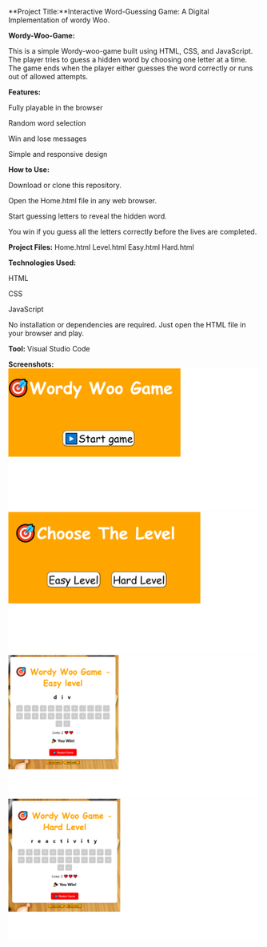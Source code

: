 **Project Title:**Interactive Word-Guessing Game: A Digital Implementation of wordy Woo.

**Wordy-Woo-Game:**

This is a simple Wordy-woo-game built using HTML, CSS, and JavaScript. The player tries to guess a hidden word by choosing one letter at a time. The game ends when the player either guesses the word correctly or runs out of allowed attempts.

**Features:**

Fully playable in the browser

Random word selection

Win and lose messages

Simple and responsive design

**How to Use:**

Download or clone this repository.

Open the Home.html file in any web browser.

Start guessing letters to reveal the hidden word.

You win if you guess all the letters correctly before the lives are completed.

**Project Files:**
Home.html
Level.html
Easy.html
Hard.html

**Technologies Used:**

HTML

CSS

JavaScript

No installation or dependencies are required. Just open the HTML file in your browser and play.

**Tool:**
Visual Studio Code

**Screenshots:**
![Homepage](home.png)
![Levels](Levels.png)
![Easylevel](easy.png)
![Hardlevel](hard.png)
